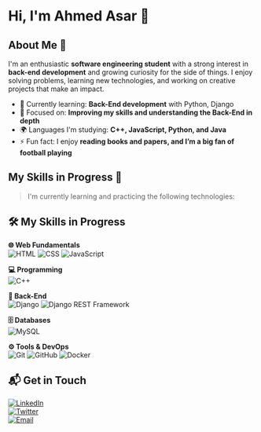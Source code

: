 # Hi, I'm Ahmed Asar 👋

## About Me 🚀

I'm an enthusiastic **software engineering student** with a strong interest in **back-end development** and growing curiosity for the  side of things. I enjoy solving problems, learning new technologies, and working on creative projects that make an impact.

- 🌱 Currently learning: **Back-End development** with Python, Django
- 🔭 Focused on: **Improving my skills and understanding the Back-End in depth**
- 🌍 Languages I'm studying: **C++, JavaScript, Python, and Java**
- ⚡ Fun fact: I enjoy **reading books and papers, and I’m a big fan of football playing**

## My Skills in Progress 🧠

> I'm currently learning and practicing the following technologies:
## 🛠️ My Skills in Progress  

**🌐 Web Fundamentals**  
![HTML](https://img.shields.io/badge/-HTML-E34F26?style=flat-square&logo=html5&logoColor=white) ![CSS](https://img.shields.io/badge/-CSS-1572B6?style=flat-square&logo=css3&logoColor=white) ![JavaScript](https://img.shields.io/badge/-JavaScript-F7DF1E?style=flat-square&logo=javascript&logoColor=black)  

**💻 Programming**  
![C++](https://img.shields.io/badge/C++-00599C?style=flat-square&logo=c%2B%2B&logoColor=white)  

**🚀 Back-End**  
![Django](https://img.shields.io/badge/Django-092E20?style=flat-square&logo=django&logoColor=white) ![Django REST Framework](https://img.shields.io/badge/Django%20REST%20Framework-black?style=flat-square&logo=django&logoColor=white)  

**🗄️ Databases**  
![MySQL](https://img.shields.io/badge/MySQL-4479A1?style=flat-square&logo=mysql&logoColor=white)  

**⚙️ Tools & DevOps**  
![Git](https://img.shields.io/badge/Git-F05032?style=flat-square&logo=git&logoColor=white) ![GitHub](https://img.shields.io/badge/GitHub-181717?style=flat-square&logo=github&logoColor=white) ![Docker](https://img.shields.io/badge/Docker-2496ED?style=flat-square&logo=docker&logoColor=white)


## 📬 Get in Touch  

[![LinkedIn](https://img.shields.io/badge/LinkedIn-0A66C2?style=flat-square&logo=linkedin&logoColor=white)](https://www.linkedin.com/in/ahmed-asar-466aa5283/)  
[![Twitter](https://img.shields.io/badge/Twitter-1DA1F2?style=flat-square&logo=twitter&logoColor=white)](https://twitter.com/ahmedasartech)  
[![Email](https://img.shields.io/badge/Email-Contact%20Me-D14836?style=flat-square&logo=gmail&logoColor=white)](mailto:ahmedasartech@outlook.com)

